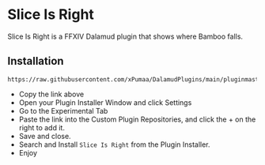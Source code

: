 # Slice Is Right
Slice Is Right is a FFXIV Dalamud plugin that shows where Bamboo falls.

## Installation
```
https://raw.githubusercontent.com/xPumaa/DalamudPlugins/main/pluginmaster.json
```
* Copy the link above
* Open your Plugin Installer Window and click Settings
* Go to the Experimental Tab
* Paste the link into the Custom Plugin Repositories, and click the + on the right to add it.
* Save and close.
* Search and Install `Slice Is Right` from the Plugin Installer.
* Enjoy
